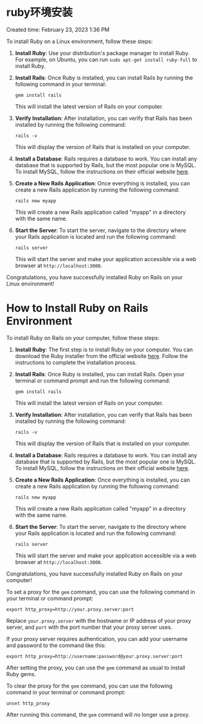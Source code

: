 # ruby环境安装

Created time: February 23, 2023 1:36 PM

To install Ruby on a Linux environment, follow these steps:

1. **Install Ruby**: Use your distribution's package manager to install Ruby. For example, on Ubuntu, you can run `sudo apt-get install ruby-full` to install Ruby.
2. **Install Rails**: Once Ruby is installed, you can install Rails by running the following command in your terminal:
    
    ```
    gem install rails
    
    ```
    
    This will install the latest version of Rails on your computer.
    
3. **Verify Installation**: After installation, you can verify that Rails has been installed by running the following command:
    
    ```
    rails -v
    
    ```
    
    This will display the version of Rails that is installed on your computer.
    
4. **Install a Database**: Rails requires a database to work. You can install any database that is supported by Rails, but the most popular one is MySQL. To install MySQL, follow the instructions on their official website [here](https://dev.mysql.com/downloads/mysql/).
5. **Create a New Rails Application**: Once everything is installed, you can create a new Rails application by running the following command:
    
    ```
    rails new myapp
    
    ```
    
    This will create a new Rails application called "myapp" in a directory with the same name.
    
6. **Start the Server**: To start the server, navigate to the directory where your Rails application is located and run the following command:
    
    ```
    rails server
    
    ```
    
    This will start the server and make your application accessible via a web browser at `http://localhost:3000`.
    

Congratulations, you have successfully installed Ruby on Rails on your Linux environment!

# How to Install Ruby on Rails Environment

To install Ruby on Rails on your computer, follow these steps:

1. **Install Ruby**: The first step is to install Ruby on your computer. You can download the Ruby installer from the official website [here](https://www.ruby-lang.org/en/downloads/). Follow the instructions to complete the installation process.
2. **Install Rails**: Once Ruby is installed, you can install Rails. Open your terminal or command prompt and run the following command:
    
    ```
    gem install rails
    
    ```
    
    This will install the latest version of Rails on your computer.
    
3. **Verify Installation**: After installation, you can verify that Rails has been installed by running the following command:
    
    ```
    rails -v
    
    ```
    
    This will display the version of Rails that is installed on your computer.
    
4. **Install a Database**: Rails requires a database to work. You can install any database that is supported by Rails, but the most popular one is MySQL. To install MySQL, follow the instructions on their official website [here](https://dev.mysql.com/downloads/mysql/).
5. **Create a New Rails Application**: Once everything is installed, you can create a new Rails application by running the following command:
    
    ```
    rails new myapp
    
    ```
    
    This will create a new Rails application called "myapp" in a directory with the same name.
    
6. **Start the Server**: To start the server, navigate to the directory where your Rails application is located and run the following command:
    
    ```
    rails server
    
    ```
    
    This will start the server and make your application accessible via a web browser at `http://localhost:3000`.
    

Congratulations, you have successfully installed Ruby on Rails on your computer!

To set a proxy for the `gem` command, you can use the following command in your terminal or command prompt:

```
export http_proxy=http://your.proxy.server:port

```

Replace `your.proxy.server` with the hostname or IP address of your proxy server, and `port` with the port number that your proxy server uses.

If your proxy server requires authentication, you can add your username and password to the command like this:

```
export http_proxy=http://username:password@your.proxy.server:port

```

After setting the proxy, you can use the `gem` command as usual to install Ruby gems.

To clear the proxy for the `gem` command, you can use the following command in your terminal or command prompt:

```
unset http_proxy

```

After running this command, the `gem` command will no longer use a proxy.